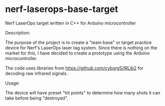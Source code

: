 # nerf-laserops-base-target
Nerf LaserOps target written in C++ for Arduino microcontroller

Description:

The purpose of the project is to create a "team base" or target practice device for Nerf's LaserOps laser tag system.
Since there is nothing on the market for this, I have decided to create a prototype using the Arduino microcontroller.

The code uses libraries from https://github.com/cyborg5/IRLib2 for decoding raw infrared signals.

Usage:

The device will have preset "hit points" to determine how many shots it can take before being "destroyed".
